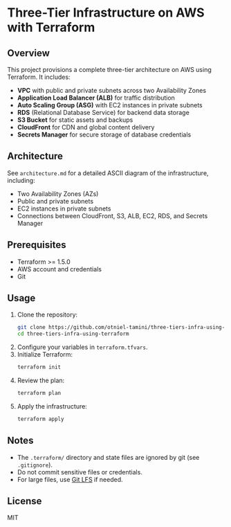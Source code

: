 # Three-Tier Infrastructure on AWS with Terraform

## Overview
This project provisions a complete three-tier architecture on AWS using Terraform. It includes:
- **VPC** with public and private subnets across two Availability Zones
- **Application Load Balancer (ALB)** for traffic distribution
- **Auto Scaling Group (ASG)** with EC2 instances in private subnets
- **RDS** (Relational Database Service) for backend data storage
- **S3 Bucket** for static assets and backups
- **CloudFront** for CDN and global content delivery
- **Secrets Manager** for secure storage of database credentials

## Architecture
See `architecture.md` for a detailed ASCII diagram of the infrastructure, including:
- Two Availability Zones (AZs)
- Public and private subnets
- EC2 instances in private subnets
- Connections between CloudFront, S3, ALB, EC2, RDS, and Secrets Manager

## Prerequisites
- Terraform >= 1.5.0
- AWS account and credentials
- Git

## Usage
1. Clone the repository:
   ```bash
   git clone https://github.com/otniel-tamini/three-tiers-infra-using-terraform.git
   cd three-tiers-infra-using-terraform
   ```
2. Configure your variables in `terraform.tfvars`.
3. Initialize Terraform:
   ```bash
   terraform init
   ```
4. Review the plan:
   ```bash
   terraform plan
   ```
5. Apply the infrastructure:
   ```bash
   terraform apply
   ```

## Notes
- The `.terraform/` directory and state files are ignored by git (see `.gitignore`).
- Do not commit sensitive files or credentials.
- For large files, use [Git LFS](https://git-lfs.github.com/) if needed.

## License
MIT
